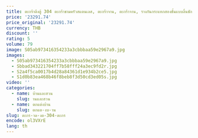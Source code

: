 ```yaml
---
title: ตะกร้าดึงตู้ 304 ตะกร้าชามครัวสแตนเลส, ตะกร้าจาน, ตะกร้าจาน, รางกันกระแทกสองชั้นแบบลิ้นชัก
price: '23291.74'
price_original: '23291.74'
currency: THB
discount: ''
rating: 5
volume: 79
image: S05ab973416354233a3cbbbaa59e2967a9.jpg
images:
  - S05ab973416354233a3cbbbaa59e2967a9.jpg
  - Sbbad343221704ff7b58fff24a3ec9fd2r.jpg
  - S2a4f5ca0017b4d28a84361d1e934b2ce5.jpg
  - S1d0b83ea468b46f8beb8f3d50cd3ed05s.jpg
video: ''
categories:
  - name: บ้านและสวน
    slug: านและสวน
  - name: ตกแต่งบ้าน
    slug: ตกแต-งบ-าน
slug: ตะกร-าด-งต-304-ตะกร
encode: ol3VXrE
lang: th
---
```

  